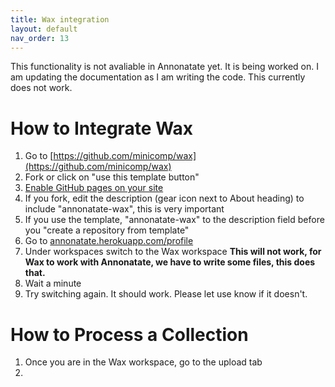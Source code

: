 ```yaml
---
title: Wax integration
layout: default
nav_order: 13
---
```


This functionality is not avaliable in Annonatate yet. It is being worked on. I am updating the documentation as I am writing the code. This currently does not work.

# How to Integrate Wax
1. Go to [https://github.com/minicomp/wax](https://github.com/minicomp/wax)
2. Fork or click on "use this template button"
3. [Enable GitHub pages on your site](https://docs.github.com/en/pages/getting-started-with-github-pages/configuring-a-publishing-source-for-your-github-pages-site)
4. If you fork, edit the description (gear icon next to About heading) to include "annonatate-wax", this is very important
5. If you use the template, "annonatate-wax" to the description field before you "create a repository from template"
6. Go to [annonatate.herokuapp.com/profile](annonatate.herokuapp.com/profile)
7. Under workspaces switch to the Wax workspace **This will not work, for Wax to work with Annonatate, we have to write some files, this does that.**
8. Wait a minute
9. Try switching again. It should work. Please let use know if it doesn't.


# How to Process a Collection
1. Once you are in the Wax workspace, go to the upload tab
2. 
